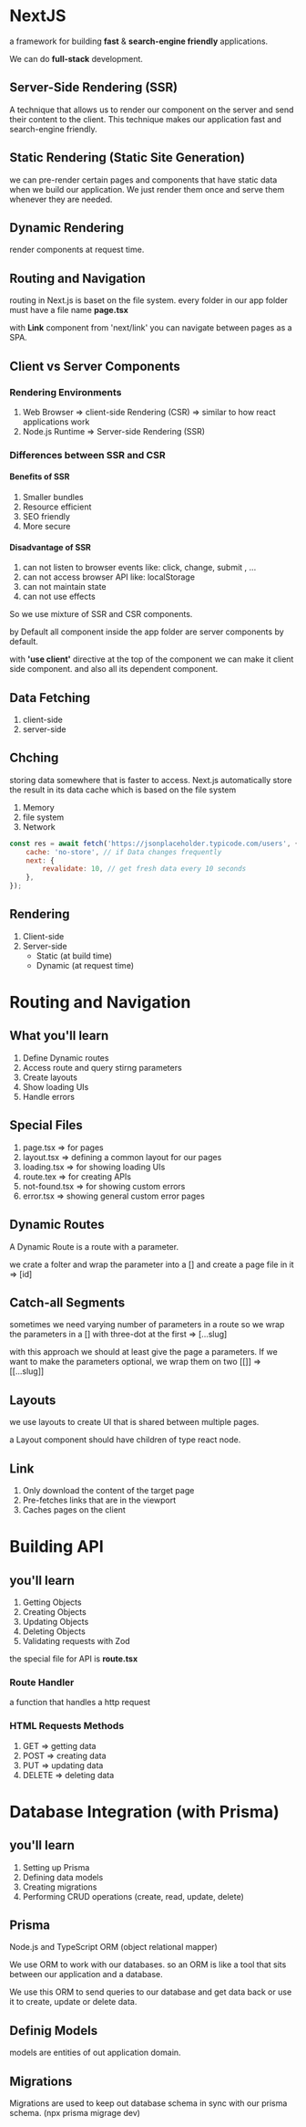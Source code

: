 # NextJS

a framework for building **fast** & **search-engine friendly** applications.

We can do **full-stack** development.

## Server-Side Rendering (SSR)

A technique that allows us to render our component on the server and send their content to the client. This technique makes our application fast and search-engine friendly.

## Static Rendering (Static Site Generation)

we can pre-render certain pages and components that have static data when we build our application. We just render them once and serve them whenever they are needed.

## Dynamic Rendering

render components at request time.

## Routing and Navigation

routing in Next.js is baset on the file system. every folder in our app folder must have a file name **page.tsx**

with **Link** component from 'next/link' you can navigate between pages as a SPA.

## Client vs Server Components

### Rendering Environments

1. Web Browser => client-side Rendering (CSR) => similar to how react applications work
2. Node.js Runtime => Server-side Rendering (SSR)

### Differences between SSR and CSR

#### Benefits of SSR

1. Smaller bundles
2. Resource efficient
3. SEO friendly
4. More secure

#### Disadvantage of SSR

1. can not listen to browser events like: click, change, submit , ...
2. can not access browser API like: localStorage
3. can not maintain state
4. can not use effects

So we use mixture of SSR and CSR components.

by Default all component inside the app folder are server components by default.

with **'use client'** directive at the top of the component we can make it client side component. and also all its dependent component.

## Data Fetching

1. client-side
2. server-side

## Chching

storing data somewhere that is faster to access. Next.js automatically store the result in its data cache which is based on the file system

1. Memory
2. file system
3. Network

```js
const res = await fetch('https://jsonplaceholder.typicode.com/users', {
	cache: 'no-store', // if Data changes frequently
	next: {
		revalidate: 10, // get fresh data every 10 seconds
	},
});
```

## Rendering

1. Client-side
2. Server-side
    - Static (at build time)
    - Dynamic (at request time)

# Routing and Navigation

## What you'll learn

1. Define Dynamic routes
2. Access route and query stirng parameters
3. Create layouts
4. Show loading UIs
5. Handle errors

## Special Files

1. page.tsx => for pages
2. layout.tsx => defining a common layout for our pages
3. loading.tsx => for showing loading UIs
4. route.tex => for creating APIs
5. not-found.tsx => for showing custom errors
6. error.tsx => showing general custom error pages

## Dynamic Routes

A Dynamic Route is a route with a parameter.

we crate a folter and wrap the parameter into a [] and create a page file in it => [id]

## Catch-all Segments

sometimes we need varying number of parameters in a route so we wrap the parameters in a [] with three-dot at the first => [...slug]

with this approach we should at least give the page a parameters. If we want to make the parameters optional, we wrap them on two [[]] => [[...slug]]

## Layouts

we use layouts to create UI that is shared between multiple pages.

a Layout component should have children of type react node.

## Link

1. Only download the content of the target page
2. Pre-fetches links that are in the viewport
3. Caches pages on the client

# Building API

## you'll learn

1. Getting Objects
2. Creating Objects
3. Updating Objects
4. Deleting Objects
5. Validating requests with Zod

the special file for API is **route.tsx**

### Route Handler

a function that handles a http request

### HTML Requests Methods

1. GET => getting data
2. POST => creating data
3. PUT => updating data
3. DELETE => deleting data

# Database Integration (with Prisma)

## you'll learn

1. Setting up Prisma
2. Defining data models
3. Creating migrations
4. Performing CRUD operations (create, read, update, delete)

## Prisma

Node.js and TypeScript ORM (object relational mapper)

We use ORM to work with our databases. so an ORM is like a tool that sits between our application and a database.

We use this ORM to send queries to our database and get data back or use it to create, update or delete data.

## Definig Models

models are entities of out application domain.

## Migrations

Migrations are used to keep out database schema in sync with our prisma schema. (npx prisma migrage dev)